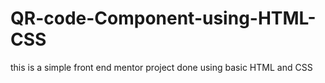# QR-code-Component-using-HTML-CSS
this is a simple front end mentor project done using basic HTML and CSS
